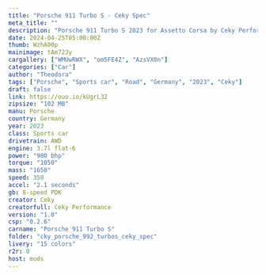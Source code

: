 ```yaml
---
title: "Porsche 911 Turbo S - Ceky Spec"
meta_title: ""
description: "Porsche 911 Turbo S 2023 for Assetto Corsa by Ceky Performance"
date: 2024-04-25T05:00:00Z
thumb: WzhA00p
mainimage: tAm72Jy
cargallery: ["WMUwRWX", "om5FE4Z", "AzsVX0n"]
categories: ["Car"]
author: "Theodora"
tags: ["Porsche", "Sports car", "Road", "Germany", "2023", "Ceky"]
draft: false
link: https://ouo.io/kUgrL32
zipsize: "102 MB"
manu: Porsche
country: Germany
year: 2023
class: Sports car
drivetrain: AWD
engine: 3.7l flat-6
power: "900 bhp"
torque: "1050"
mass: "1650"
speed: 350
accel: "2.1 seconds"
gb: 8-speed PDK
creator: Ceky
creatorfull: Ceky Performance
version: "1.0"
csp: "0.2.6"
carname: "Porsche 911 Turbo S"
folder: "cky_porsche_992_turbos_ceky_spec"
livery: "15 colors"
r2r: 0
host: mods
---
```

